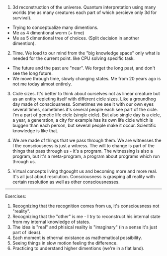 1. 3d reconstruction of the universe. Quantum interpretation using many worlds (me as many creatures each part of which percieve only 3d for survival). 
- Trying to conceptualize many dimentions. 
- Me as 4 dimentional worm (+ time)
- Me as 5 dimentional tree of choices. (Split decision in another dimention). 

2. Time. We load to our mind from the "big knowledge space" only what is needed for the current point. like CPU solving specific task. 
- The future and the past are "near". We forget the long past, and don't see the long future. 
- We move through time, slowly changing states. Me from 20 years ago is not me today almost entirely. 

3. Cicle sizes. It's better to think about ourselves not as linear creature but as an entity repieting itself with different cicle sizes. Like a groundhog day made of consciousness. Sometimes we see it with our own eyes several times, sometimes it's several people each see part of the cicle. I'm a part of genetic life cicle (single cicle). But also single day is a cicle, a year, a generation, a city for example has its own life cicle which is buggen than each person, but several people make it occur. Scientific knowledge is like that. 

4. We are made of things that we pass through them. We are witnesses the I the consciousness is just a witness. The will to change is part of the things that pass through us - it's a program. The witnessing is also a program, but it's a meta-program, a program about programs which run through us. 

5. Virtual concepts living thgought us and becoming more and more real. It's all just about resolution. Consciousness is grasping all reality with certain resolution as well as other consciousnesses. 

-------------

Exercises: 

1. Recognizing that the recognition comes from us, it's consciousness not "reality". 
2. Recognizing that the "other" is me - I try to reconstruct his internal state from my internal knowledge of states. 
3. The idea is "real" and phisical reality is "imaginary" (in a sense it's just part of ideas).  
4. Each moment is ethernal existance as mathematical possibility. 
5. Seeing things in slow motion feeling the difference. 
6. Practicing to understand higher dimentions (we're in a flat land). 

